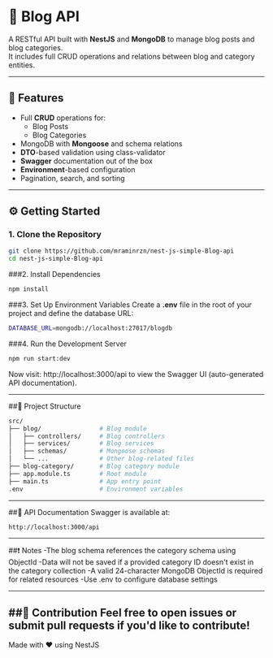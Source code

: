 # 📝 Blog API

A RESTful API built with **NestJS** and **MongoDB** to manage blog posts and blog categories.  
It includes full CRUD operations and relations between blog and category entities.

---

## 🚀 Features

- Full **CRUD** operations for:
  - Blog Posts
  - Blog Categories
- MongoDB with **Mongoose** and schema relations
- **DTO**-based validation using class-validator
- **Swagger** documentation out of the box
- **Environment**-based configuration
- Pagination, search, and sorting

---

## ⚙️ Getting Started

### 1. Clone the Repository

```bash
git clone https://github.com/mraminrzn/nest-js-simple-Blog-api
cd nest-js-simple-Blog-api
```
###2. Install Dependencies
```bash
npm install
```
###3. Set Up Environment Variables
Create a **.env** file in the root of your project and define the database URL:
```bash
DATABASE_URL=mongodb://localhost:27017/blogdb
```
###4. Run the Development Server
```bash
npm run start:dev
```
Now visit: http://localhost:3000/api
to view the Swagger UI (auto-generated API documentation).

---
##📁 Project Structure
```bash
src/
├── blog/                # Blog module
│   ├── controllers/     # Blog controllers
│   ├── services/        # Blog services
│   ├── schemas/         # Mongoose schemas
│   └── ...              # Other blog-related files
├── blog-category/       # Blog category module
├── app.module.ts        # Root module
├── main.ts              # App entry point
.env                     # Environment variables

```
---
##📄 API Documentation
Swagger is available at:
```bash
http://localhost:3000/api
```
---
##❗ Notes
-The blog schema references the category schema using ObjectId
-Data will not be saved if a provided category ID doesn't exist in the category collection
-A valid 24-character MongoDB ObjectId is required for related resources
-Use .env to configure database settings

---
##🙌 Contribution
Feel free to open issues or submit pull requests if you'd like to contribute!
---
Made with ❤️ using NestJS


